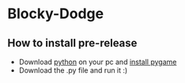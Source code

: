 # Blocky-Dodge
How to install pre-release
-
 - Download [python](https://python.org) on your pc and [install pygame](https://www.pygame.org/wiki/GettingStarted)
 - Download the .py file and run it :)
